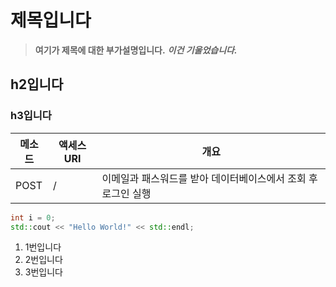 # 제목입니다
> **여기가 제목에 대한 부가설명입니다.**
> ***이건 기울었습니다.***
## h2입니다

### h3입니다

|메소드|액세스URI|개요|
|-----|-------|-----------------|
|POST|/|이메일과 패스워드를 받아 데이터베이스에서 조회 후 로그인 실행|

```c++
int i = 0;
std::cout << "Hello World!" << std::endl;
```

1. 1번입니다
2. 2번입니다
5. 3번입니다
